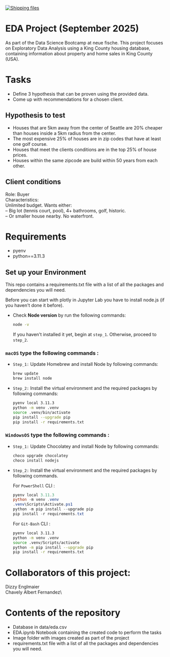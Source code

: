 [![Shipping files](https://github.com/neuefische/ds-eda-project-template/actions/workflows/workflow-03.yml/badge.svg?branch=main&event=workflow_dispatch)](https://github.com/neuefische/ds-eda-project-template/actions/workflows/workflow-03.yml)
# EDA Project (September 2025)
As part of the Data Science Bootcamp at neue fische.
This project focuses on Exploratory Data Analysis using a King County housing database, containing information about property and home sales in King County (USA). 


# Tasks
* Define 3 hypothesis that can be proven using the provided data.
* Come up with recommendations for a chosen client.

## Hypothesis to test
- Houses that are 5km away from the center of Seattle are 20% cheaper than houses inside a 5km radius from the center.
- The most expensive 25% of houses are in zip codes that have at least one golf course.
- Houses that meet the clients conditions are in the top 25% of house prices.
- Houses within the same zipcode are build within 50 years from each other.

## Client conditions
Role: Buyer\
Characteristics:\
Unlimited budget.
Wants either:\
– Big lot (tennis court, pool), 4+ bathrooms, golf, historic.\
– Or smaller house nearby.
No waterfront.


# Requirements

- pyenv
- python==3.11.3

## Set up your Environment
This repo contains a requirements.txt file with a list of all the packages and dependencies you will need.

Before you can start with plotly in Jupyter Lab you have to install node.js (if you haven't done it before).
- Check **Node version**  by run the following commands:
    ```sh
    node -v
    ```
    If you haven't installed it yet, begin at `step_1`. Otherwise, proceed to `step_2`.


### **`macOS`** type the following commands : 


- `Step_1:` Update Homebrew and install Node by following commands:
    ```sh
    brew update
    brew install node
    ```

- `Step_2:` Install the virtual environment and the required packages by following commands:

    ```BASH
    pyenv local 3.11.3
    python -m venv .venv
    source .venv/bin/activate
    pip install --upgrade pip
    pip install -r requirements.txt
    ```
### **`WindowsOS`** type the following commands :


- `Step_1:` Update Chocolatey and install Node by following commands:
    ```sh
    choco upgrade chocolatey
    choco install nodejs
    ```

- `Step_2:` Install the virtual environment and the required packages by following commands.

   For `PowerShell` CLI :

    ```PowerShell
    pyenv local 3.11.3
    python -m venv .venv
    .venv\Scripts\Activate.ps1
    python -m pip install --upgrade pip
    pip install -r requirements.txt
    ```

    For `Git-Bash` CLI :
  
    ```BASH
    pyenv local 3.11.3
    python -m venv .venv
    source .venv/Scripts/activate
    python -m pip install --upgrade pip
    pip install -r requirements.txt
    ```
    
# Collaborators of this project:
Dizzy Englmaier\
Chavely Albert Fernandez\

# Contents of the repository
* Database in data/eda.csv
* EDA.ipynb Notebook containing the created code to perform the tasks
* Image folder with images created as part of the project
* requirements.txt file with a list of all the packages and dependencies you will need.
  


